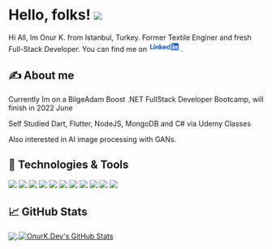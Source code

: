 # Hello, folks! <img src="https://media.giphy.com/media/26tn33aiTi1jkl6H6/giphy.gif" width="%20" >

Hi All, Im Onur K. from Istanbul, Turkey. Former Textile Enginer and fresh Full-Stack Developer. You can find me on [![LinkedIn][3.2]][3].

## &#x270d; About me

Currently Im on a BilgeAdam Boost .NET FullStack Developer Bootcamp, will finish in 2022 June 

Self Studied Dart, Flutter, NodeJS, MongoDB and C# via Udemy Classes

Also interested in AI image processing with GANs.

## 🔧 Technologies & Tools
![](https://img.shields.io/badge/OS-Mac-informational?style=flat&logo=macos&logoColor=white&color=2bbc8a)
![](https://img.shields.io/badge/Code-C-informational?style=flat&logo=csharp&logoColor=white&color=2bbc8a)
![](https://img.shields.io/badge/Code-.NET-informational?style=flat&logo=dotnet&logoColor=white&color=2bbc8a)
![](https://img.shields.io/badge/Code-Dart-informational?style=flat&logo=dart&logoColor=white&color=2bbc8a)
![](https://img.shields.io/badge/Code-Flutter-informational?style=flat&logo=flutter&logoColor=white&color=2bbc8a)
![](https://img.shields.io/badge/Code-JavaScript-informational?style=flat&logo=javascript&logoColor=white&color=2bbc8a)
![](https://img.shields.io/badge/Code-NodeJS-informational?style=flat&logo=nodejs&logoColor=white&color=2bbc8a)
![](https://img.shields.io/badge/Code-MongoDB-informational?style=flat&logo=mongodb&logoColor=white&color=2bbc8a)
![](https://img.shields.io/badge/Code-SQLServer-informational?style=flat&logo=sql-server&logoColor=white&color=2bbc8a)
![](https://img.shields.io/badge/Services-Firebase-informational?style=flat&logo=firebase&logoColor=white&color=yellow)
![](https://img.shields.io/badge/Game-Unity-informational?style=flat&logo=unity&logoColor=white&color=red)



## &#x1f4c8; GitHub Stats

<a href="https://github.com/onurkdev/onurkdev">
  <img align="center" src="https://github-readme-stats.vercel.app/api/top-langs/?username=onurkdev&hide=java,html,tex&title_color=ffffff&text_color=c9cacc&icon_color=2bbc8a&bg_color=1d1f21&langs_count=4" />
</a>
<a href="https://github.com/onurkdev/onurkdev">
  <img align="center" src="https://github-readme-stats.vercel.app/api?username=onurkdev&show_icons=true&line_height=27&count_private=true&title_color=ffffff&text_color=c9cacc&icon_color=2bbc8a&bg_color=1d1f21" alt="OnurK.Dev's GitHub Stats" />
</a>





[2.1]: http://i.imgur.com/0o48UoR.png (github icon with padding)



[2.2]: http://i.imgur.com/9I6NRUm.png (github icon without padding)
[3.2]: https://raw.githubusercontent.com/onurkdev/onurkdev/master/assets/linkedinlogo.png (LinkedIn icon without padding)



[2]: https://github.com/onurkdev
[3]: https://www.linkedin.com/in/onur-k-a9605418b/


